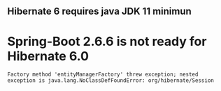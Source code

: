 ## Hibernate 6 requires java JDK 11 minimun 

# Spring-Boot 2.6.6 is not ready for Hibernate 6.0 
```
Factory method 'entityManagerFactory' threw exception; nested exception is java.lang.NoClassDefFoundError: org/hibernate/Session 
``` 


